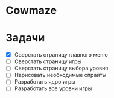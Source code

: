 # Cowmaze

# Задачи

- [X] Сверстать страницу главного меню
- [ ] Сверстать страницу игры
- [ ] Сверстать страницу выбора уровня
- [ ] Нарисовать необходимые спрайты
- [ ] Разработать ядро игры
- [ ] Разработать все уровни игры